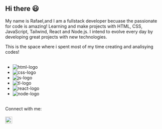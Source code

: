 ## Hi there :smiley:

My name is Rafael,and I am a fullstack developer becuase the passionate for code is amazing! Learning and make projects with HTML, CSS, JavaScript, Tailwind, React and Node.js. I intend to evolve every day by developing great projects with new technologies.

This is the space where i spent most of my time creating and analisying codes!
<br>
<br>
- <img src="https://img.shields.io/badge/HTML-FF4500?style=for-the-badge&logo=html5&logoColor=white" alt="html-logo"/>
- <img src="https://img.shields.io/badge/CSS-0000CD?&style=for-the-badge&logo=css3&logoColor=white" alt="css-logo"/>
- <img src="https://img.shields.io/badge/JavaScript-F7DF1E?style=for-the-badge&logo=javascript&logoColor=black" alt="js-logo"/>
- <img src="https://img.shields.io/badge/Tailwind_CSS-38B2AC?style=for-the-badge&logo=tailwind-css&logoColor=white" alt="tl-logo"/>
- <img src="https://img.shields.io/badge/react%20os-0088CC?style=for-the-badge&logo=reactos&logoColor=white" alt="react-logo"/>
- <img src="https://img.shields.io/badge/Node.js-43853D?style=for-the-badge&logo=node.js&logoColor=white" alt="node-logo"/>
<br>
Connect with me:
<br>
<br>
<a href="https://www.linkedin.com/in/rafael-pisani-dias/" target="_blank" rel="noopener noreferrer"><img width="22px" src="https://cdn.jsdelivr.net/npm/simple-icons@v3/icons/linkedin.svg" alt="lkdin-logo"/></a>


